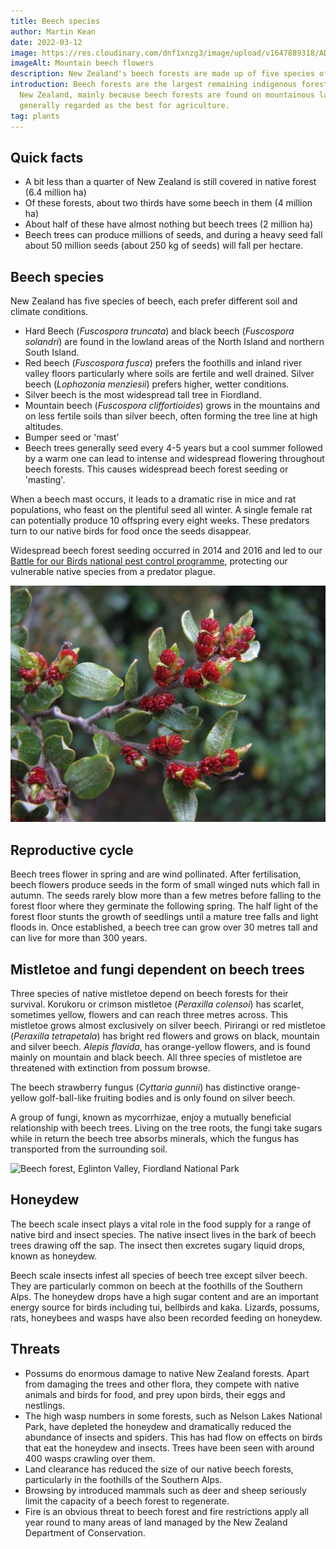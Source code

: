 ```yaml
---
title: Beech species
author: Martin Kean
date: 2022-03-12
image: https://res.cloudinary.com/dnf1xnzg3/image/upload/v1647889318/ADT1-Web/black-beech-565_o3vmsr.jpg
imageAlt: Mountain beech flowers
description: New Zealand's beech forests are made up of five species of southern beech.
introduction: Beech forests are the largest remaining indigenous forest type in
  New Zealand, mainly because beech forests are found on mountainous land not
  generally regarded as the best for agriculture.
tag: plants
---
```


## Quick facts
* A bit less than a quarter of New Zealand is still covered in native forest (6.4 million ha)
* Of these forests, about two thirds have some beech in them (4 million ha)
* About half of these have almost nothing but beech trees (2 million ha)
* Beech trees can produce millions of seeds, and during a heavy seed fall about 50 million seeds (about 250 kg of seeds) will fall per hectare. 

## Beech species
New Zealand has five species of beech, each prefer different soil and climate conditions.

* Hard Beech (*Fuscospora truncata*) and black beech (*Fuscospora solandri*) are found in the lowland areas of the North Island and northern South Island.
* Red beech (*Fuscospora fusca*) prefers the foothills and inland river valley floors particularly where soils are fertile and well drained. Silver beech (*Lophozonia menziesii*) prefers higher, wetter conditions.
* Silver beech is the most widespread tall tree in Fiordland.
* Mountain beech (*Fuscospora cliffortioides*) grows in the mountains and on less fertile soils than silver beech, often forming the tree line at high altitudes.
* Bumper seed or 'mast'
* Beech trees generally seed every 4-5 years but a cool summer followed by a warm one can lead to intense and widespread flowering throughout beech forests. This causes widespread beech forest seeding or 'masting'.

When a beech mast occurs, it leads to a dramatic rise in mice and rat populations, who feast on the plentiful seed all winter. A single female rat can potentially produce 10 offspring every eight weeks. These predators turn to our native birds for food once the seeds disappear.

Widespread beech forest seeding occurred in 2014 and 2016 and led to our [Battle for our Birds national pest control programme](https://www.doc.govt.nz/our-work/tiakina-nga-manu/), protecting our vulnerable native species from a predator plague.

![Mountain beech flowers. Photo: Herb Christophers.](/images/black-beech-565.jpg "Mountain beech flowers")

## Reproductive cycle
Beech trees flower in spring and are wind pollinated. After fertilisation, beech flowers produce seeds in the form of small winged nuts which fall in autumn. The seeds rarely blow more than a few metres before falling to the forest floor where they germinate the following spring. The half light of the forest floor stunts the growth of seedlings until a mature tree falls and light floods in. Once established, a beech tree can grow over 30 metres tall and can live for more than 300 years.

## Mistletoe and fungi dependent on beech trees
Three species of native mistletoe depend on beech forests for their survival. Korukoru or crimson mistletoe (*Peraxilla colensoi*) has scarlet, sometimes yellow, flowers and can reach three metres across. This mistletoe grows almost exclusively on silver beech. Pirirangi or red mistletoe (*Peraxilla tetrapetala*) has bright red flowers and grows on black, mountain and silver beech. *Alepis flavida*, has orange-yellow flowers, and is found mainly on mountain and black beech. All three species of mistletoe are threatened with extinction from possum browse.

The beech strawberry fungus (*Cyttaria gunnii*) has distinctive orange-yellow golf-ball-like fruiting bodies and is only found on silver beech.

A group of fungi, known as mycorrhizae, enjoy a mutually beneficial relationship with beech trees. Living on the tree roots, the fungi take sugars while in return the beech tree absorbs minerals, which the fungus has transported from the surrounding soil.

![Beech forest, Eglinton Valley, Fiordland National Park](/images/beech-forest-565.jpg "Beech forest, Eglinton Valley, Fiordland National Park")

## Honeydew
The beech scale insect plays a vital role in the food supply for a range of native bird and insect species. The native insect lives in the bark of beech trees drawing off the sap. The insect then excretes sugary liquid drops, known as honeydew.

Beech scale insects infest all species of beech tree except silver beech. They are particularly common on beech at the foothills of the Southern Alps. The honeydew drops have a high sugar content and are an important energy source for birds including tui, bellbirds and kaka. Lizards, possums, rats, honeybees and wasps have also been recorded feeding on honeydew.

## Threats

* Possums do enormous damage to native New Zealand forests. Apart from damaging the trees and other flora, they compete with native animals and birds for food, and prey upon birds, their eggs and nestlings.
* The high wasp numbers in some forests, such as Nelson Lakes National Park, have depleted the honeydew and dramatically reduced the abundance of insects and spiders. This has had flow on effects on birds that eat the honeydew and insects. Trees have been seen with around 400 wasps crawling over them. 
* Land clearance has reduced the size of our native beech forests, particularly in the foothills of the Southern Alps.
* Browsing by introduced mammals such as deer and sheep seriously limit the capacity of a beech forest to regenerate.
* Fire is an obvious threat to beech forest and fire restrictions apply all year round to many areas of land managed by the New Zealand Department of Conservation.